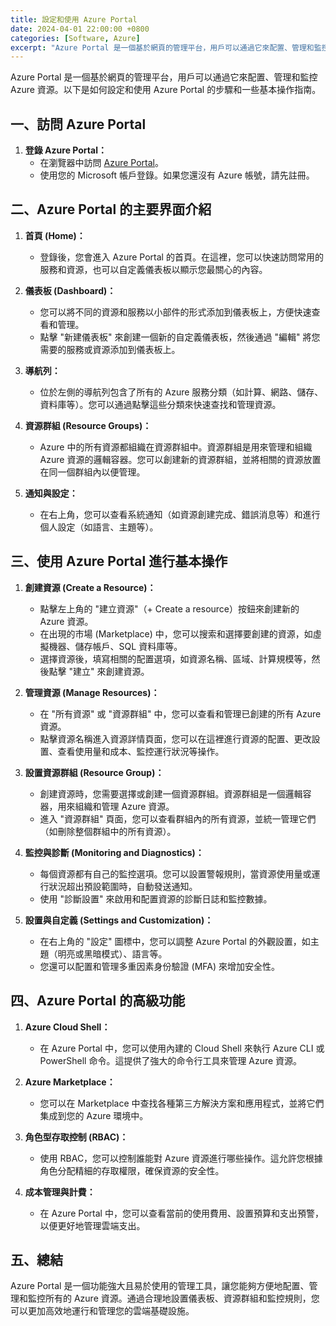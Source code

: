 ```yaml
---
title: 設定和使用 Azure Portal
date: 2024-04-01 22:00:00 +0800
categories: [Software, Azure]
excerpt: "Azure Portal 是一個基於網頁的管理平台，用戶可以通過它來配置、管理和監控 Azure 資源"
---
```


Azure Portal 是一個基於網頁的管理平台，用戶可以通過它來配置、管理和監控 Azure 資源。以下是如何設定和使用 Azure Portal 的步驟和一些基本操作指南。

## **一、訪問 Azure Portal**

1. **登錄 Azure Portal：**
   - 在瀏覽器中訪問 [Azure Portal](https://portal.azure.com)。
   - 使用您的 Microsoft 帳戶登錄。如果您還沒有 Azure 帳號，請先註冊。

## **二、Azure Portal 的主要界面介紹**

1. **首頁 (Home)：**
   - 登錄後，您會進入 Azure Portal 的首頁。在這裡，您可以快速訪問常用的服務和資源，也可以自定義儀表板以顯示您最關心的內容。

2. **儀表板 (Dashboard)：**
   - 您可以將不同的資源和服務以小部件的形式添加到儀表板上，方便快速查看和管理。
   - 點擊 "新建儀表板" 來創建一個新的自定義儀表板，然後通過 "編輯" 將您需要的服務或資源添加到儀表板上。

3. **導航列：**
   - 位於左側的導航列包含了所有的 Azure 服務分類（如計算、網路、儲存、資料庫等）。您可以通過點擊這些分類來快速查找和管理資源。

4. **資源群組 (Resource Groups)：**
   - Azure 中的所有資源都組織在資源群組中。資源群組是用來管理和組織 Azure 資源的邏輯容器。您可以創建新的資源群組，並將相關的資源放置在同一個群組內以便管理。

5. **通知與設定：**
   - 在右上角，您可以查看系統通知（如資源創建完成、錯誤消息等）和進行個人設定（如語言、主題等）。

## **三、使用 Azure Portal 進行基本操作**

1. **創建資源 (Create a Resource)：**
   - 點擊左上角的 "建立資源"（+ Create a resource）按鈕來創建新的 Azure 資源。
   - 在出現的市場 (Marketplace) 中，您可以搜索和選擇要創建的資源，如虛擬機器、儲存帳戶、SQL 資料庫等。
   - 選擇資源後，填寫相關的配置選項，如資源名稱、區域、計算規模等，然後點擊 "建立" 來創建資源。

2. **管理資源 (Manage Resources)：**
   - 在 "所有資源" 或 "資源群組" 中，您可以查看和管理已創建的所有 Azure 資源。
   - 點擊資源名稱進入資源詳情頁面，您可以在這裡進行資源的配置、更改設置、查看使用量和成本、監控運行狀況等操作。

3. **設置資源群組 (Resource Group)：**
   - 創建資源時，您需要選擇或創建一個資源群組。資源群組是一個邏輯容器，用來組織和管理 Azure 資源。
   - 進入 "資源群組" 頁面，您可以查看群組內的所有資源，並統一管理它們（如刪除整個群組中的所有資源）。

4. **監控與診斷 (Monitoring and Diagnostics)：**
   - 每個資源都有自己的監控選項。您可以設置警報規則，當資源使用量或運行狀況超出預設範圍時，自動發送通知。
   - 使用 "診斷設置" 來啟用和配置資源的診斷日誌和監控數據。

5. **設置與自定義 (Settings and Customization)：**
   - 在右上角的 "設定" 圖標中，您可以調整 Azure Portal 的外觀設置，如主題（明亮或黑暗模式）、語言等。
   - 您還可以配置和管理多重因素身份驗證 (MFA) 來增加安全性。

## **四、Azure Portal 的高級功能**

1. **Azure Cloud Shell：**
   - 在 Azure Portal 中，您可以使用內建的 Cloud Shell 來執行 Azure CLI 或 PowerShell 命令。這提供了強大的命令行工具來管理 Azure 資源。

2. **Azure Marketplace：**
   - 您可以在 Marketplace 中查找各種第三方解決方案和應用程式，並將它們集成到您的 Azure 環境中。

3. **角色型存取控制 (RBAC)：**
   - 使用 RBAC，您可以控制誰能對 Azure 資源進行哪些操作。這允許您根據角色分配精細的存取權限，確保資源的安全性。

4. **成本管理與計費：**
   - 在 Azure Portal 中，您可以查看當前的使用費用、設置預算和支出預警，以便更好地管理雲端支出。

## **五、總結**

Azure Portal 是一個功能強大且易於使用的管理工具，讓您能夠方便地配置、管理和監控所有的 Azure 資源。通過合理地設置儀表板、資源群組和監控規則，您可以更加高效地運行和管理您的雲端基礎設施。
